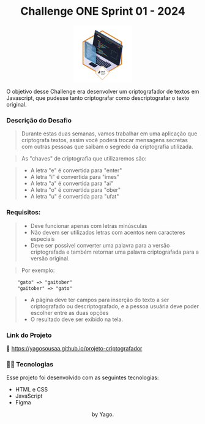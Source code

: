 <h1 align="center">Challenge ONE Sprint 01 - 2024</h1>

<div align="center" style="display: flex; align-items: center; justify-content: center;">
    <img width="30%" src="assets/bagde.png" alt="Imagem da Badge do programa ONE - Oracle Next Education">
</div>


<p>
    O objetivo desse Challenge era desenvolver um criptografador de textos em Javascript, que pudesse tanto criptografar como descriptografar o texto original.
</p>

### Descrição do Desafio

> Durante estas duas semanas, vamos trabalhar em uma aplicação que criptografa textos, assim você poderá trocar mensagens secretas com outras pessoas que saibam o segredo da criptografia utilizada.

> As "chaves" de criptografia que utilizaremos são:

> - A letra "e" é convertida para "enter"
> - A letra "i" é convertida para "imes"
> - A letra "a" é convertida para "ai"
> - A letra "o" é convertida para "ober"
> - A letra "u" é convertida para "ufat"

### Requisitos:
> - Deve funcionar apenas com letras minúsculas
> - Não devem ser utilizados letras com acentos nem caracteres especiais
> - Deve ser possível converter uma palavra para a versão criptografada e também retornar uma palavra criptografada para a versão original.

> Por exemplo:
```Js
    "gato" => "gaitober"
    "gaitober" => "gato"
```

> - A página deve ter campos para inserção do texto a ser criptografado ou descriptografado, e a pessoa usuária deve poder escolher entre as duas opções
> - O resultado deve ser exibido na tela.

### Link do Projeto

🚀 https://yagosousaa.github.io/projeto-criptografador

### 👨‍💻 Tecnologias

Esse projeto foi desenvolvido com as seguintes tecnologias:

- HTML e CSS
- JavaScript
- Figma

<p align="center">
    by Yago.
</p>
